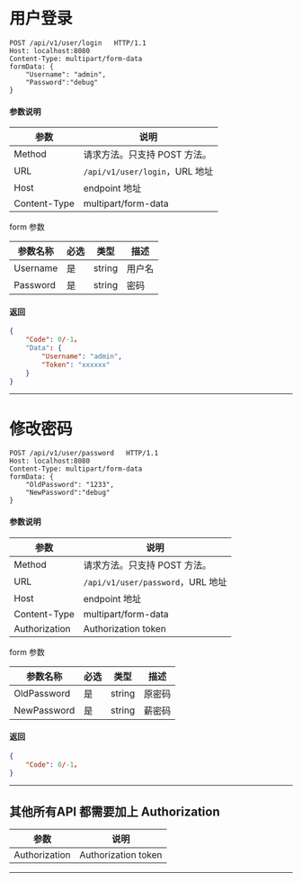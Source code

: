 # 用户登录

```http
POST /api/v1/user/login   HTTP/1.1
Host: localhost:8080
Content-Type: multipart/form-data
formData: {
	"Username": "admin",
	"Password":"debug"
}
```

#### 参数说明

|参数|说明|
|---|---|
|Method|请求方法。只支持 POST 方法。|
|URL|`/api/v1/user/login`，URL 地址|
|Host|endpoint 地址|
|Content-Type|multipart/form-data|

form 参数

|参数名称|必选|类型|描述|
|---|---|---|---|
|Username|是|string|用户名|
|Password|是|string|密码|

#### 返回

```json
{
    "Code": 0/-1，
	"Data": {
		"Username": "admin",
		"Token": "xxxxxx"
	}
}
```

---

# 修改密码

```http
POST /api/v1/user/password   HTTP/1.1
Host: localhost:8080
Content-Type: multipart/form-data
formData: {
	"OldPassword": "1233",
	"NewPassword":"debug"
}
```

#### 参数说明

|参数|说明|
|---|---|
|Method|请求方法。只支持 POST 方法。|
|URL|`/api/v1/user/password`，URL 地址|
|Host|endpoint 地址|
|Content-Type|multipart/form-data|
|Authorization|Authorization token|

form 参数

|参数名称|必选|类型|描述|
|---|---|---|---|
|OldPassword|是|string|原密码|
|NewPassword|是|string|薪密码|

#### 返回

```json
{
    "Code": 0/-1，
}
```

---

## 其他所有API 都需要加上 Authorization
|参数|说明|
|---|---|
|Authorization|Authorization token|

---